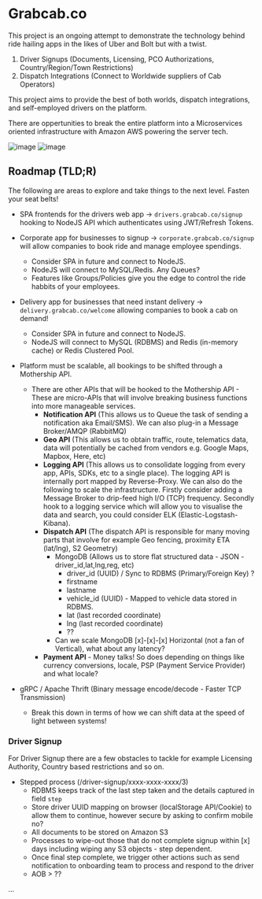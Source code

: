 # Grabcab.co

This project is an ongoing attempt to demonstrate the technology behind ride hailing apps in the likes of Uber and Bolt but with a twist.

1. Driver Signups (Documents, Licensing, PCO Authorizations, Country/Region/Town Restrictions)
2. Dispatch Integrations (Connect to Worldwide suppliers of Cab Operators)

This project aims to provide the best of both worlds, dispatch integrations, and self-employed drivers on the platform.

There are oppertunities to break the entire platform into a Microservices oriented infrastructure with Amazon AWS powering the server tech.

![image](https://github.com/rachow/grabcab/assets/12745192/b66885c8-26b0-4aab-af19-a923247845d8)
![image](https://github.com/rachow/grabcab/assets/12745192/f80023fd-308f-45b7-9115-e47fc229db17)


## Roadmap (TLD;R)
The following are areas to explore and take things to the next level. Fasten your seat belts!

- SPA frontends for the drivers web app -> `drivers.grabcab.co/signup` hooking to NodeJS API which authenticates using JWT/Refresh Tokens.
- Corporate app for businesses to signup -> `corporate.grabcab.co/signup` will allow companies to book ride and manage employee spendings.
   - Consider SPA in future and connect to NodeJS.
   - NodeJS will connect to MySQL/Redis. Any Queues?
   - Features like Groups/Policies give you the edge to control the ride habbits of your employees.
- Delivery app for businesses that need instant delivery -> `delivery.grabcab.co/welcome` allowing companies to book a cab on demand!
   - Consider SPA in future and connect to NodeJS.
   - NodeJS will connect to MySQL (RDBMS) and Redis (in-memory cache) or Redis Clustered Pool.
- Platform must be scalable, all bookings to be shifted through a Mothership API.
   - There are other APIs that will be hooked to the Mothership API - These are micro-APIs that will involve breaking business functions into more manageable services.
     - **Notification API** (This allows us to Queue the task of sending a notification aka Email/SMS). We can also plug-in a Message Broker/AMQP (RabbitMQ) 
     - **Geo API** (This allows us to obtain traffic, route, telematics data, data will potentially be cached from vendors e.g. Google Maps, Mapbox, Here, etc)
     - **Logging API** (This allows us to consolidate logging from every app, APIs, SDKs, etc to a single place). The logging API is internally port mapped by Reverse-Proxy. We can also do the following to scale the infrastructure. Firstly consider adding a Message Broker to drip-feed high I/O (TCP) frequency. Secondly hook to a logging service which will allow you to visualise the data and search, you could consider ELK (Elastic-Logstash-Kibana).
     - **Dispatch API** (The dispatch API is responsible for many moving parts that involve for example Geo fencing, proximity ETA (lat/lng), S2 Geometry)
        - MongoDB (Allows us to store flat structured data - JSON - driver_id,lat,lng,reg, etc)
          - driver_id (UUID) / Sync to RDBMS (Primary/Foreign Key) ?
          - firstname 
          - lastname
          - vehicle_id (UUID) - Mapped to vehicle data stored in RDBMS.
          - lat (last recorded coordinate)
          - lng (last recorded coordinate)
          - ??
       - Can we scale MongoDB [x]-[x]-[x] Horizontal (not a fan of Vertical), what about any latency?   
     - **Payment API** - Money talks! So does depending on things like currency conversions, locale, PSP (Payment Service Provider) and what locale? 


- gRPC / Apache Thrift (Binary message encode/decode - Faster TCP Transmission)
   - Break this down in terms of how we can shift data at the speed of light between systems!
  
### Driver Signup

For Driver Signup there are a few obstacles to tackle for example Licensing Authority, Country based restrictions and so on.

- Stepped process (/driver-signup/xxxx-xxxx-xxxx/3)
   - RDBMS keeps track of the last step taken and the details captured in field `step`
   - Store driver UUID mapping on browser (localStorage API/Cookie) to allow them to continue, however secure by asking to confirm mobile no?
   - All documents to be stored on Amazon S3
   - Processes to wipe-out those that do not complete signup within [x] days including wiping any S3 objects - step dependent.
   - Once final step complete, we trigger other actions such as send notification to onboarding team to process and respond to the driver
   - AOB > ??

...
